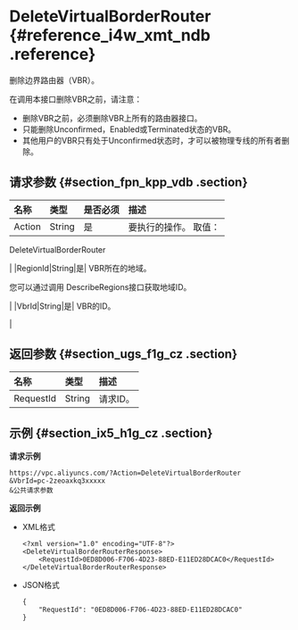 # DeleteVirtualBorderRouter {#reference_i4w_xmt_ndb .reference}

删除边界路由器（VBR）。

在调用本接口删除VBR之前，请注意：

-   删除VBR之前，必须删除VBR上所有的路由器接口。
-   只能删除Unconfirmed，Enabled或Terminated状态的VBR。
-   其他用户的VBR只有处于Unconfirmed状态时，才可以被物理专线的所有者删除。


## 请求参数 {#section_fpn_kpp_vdb .section}

|名称|类型|是否必须|描述|
|:-|:-|:---|:-|
|Action|String|是| 要执行的操作。 取值：

 DeleteVirtualBorderRouter

 |
|RegionId|String|是| VBR所在的地域。

 您可以通过调用 DescribeRegions接口获取地域ID。

 |
|VbrId|String|是| VBR的ID。

 |

## 返回参数 {#section_ugs_f1g_cz .section}

|名称|类型|描述|
|:-|:-|:-|
|RequestId|String|请求ID。|

## 示例 {#section_ix5_h1g_cz .section}

**请求示例**

``` {#createVPCpub}
https://vpc.aliyuncs.com/?Action=DeleteVirtualBorderRouter
&VbrId=pc-2zeoaxkq3xxxxx
&公共请求参数
```

**返回示例**

-   XML格式

    ```
    <?xml version="1.0" encoding="UTF-8"?>
    <DeleteVirtualBorderRouterResponse>
        <RequestId>0ED8D006-F706-4D23-88ED-E11ED28DCAC0</RequestId>
    </DeleteVirtualBorderRouterResponse>
    ```

-   JSON格式

    ```
    { 
        "RequestId": "0ED8D006-F706-4D23-88ED-E11ED28DCAC0"
    }
    ```


